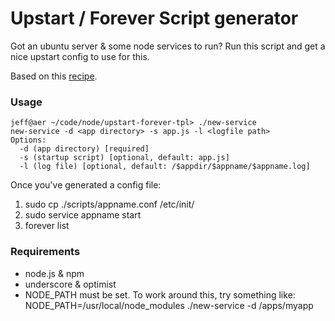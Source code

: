 # Upstart / Forever Script generator

Got an ubuntu server & some node services to run? Run this script and get a nice upstart config to use for this.

Based on this [recipe](http://www.exratione.com/2013/02/nodejs-and-forever-as-a-service-simple-upstart-and-init-scripts-for-ubuntu/).

### Usage

    jeff@aer ~/code/node/upstart-forever-tpl> ./new-service
    new-service -d <app directory> -s app.js -l <logfile path>
    Options:
      -d (app directory) [required]
      -s (startup script) [optional, default: app.js]
      -l (log file) [optional, default: /$appdir/$appname/$appname.log]

Once you've generated a config file:
1. sudo cp ./scripts/appname.conf /etc/init/
2. sudo service appname start
3. forever list

### Requirements

* node.js & npm
* underscore & optimist
* NODE_PATH must be set. To work around this, try something like:
    NODE_PATH=/usr/local/node_modules ./new-service -d /apps/myapp

